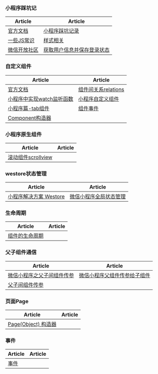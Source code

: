 ### 小程序踩坑记
| Article | Article |
| - | - |
| [官方文档](https://developers.weixin.qq.com/miniprogram/dev/index.html) | [小程序踩坑记录](https://segmentfault.com/a/1190000009024985) |
|[一些JS常识](https://www.jianshu.com/p/2fe8977df0ca)|[样式相关](https://juejin.im/post/59eeec2451882546d71e8740)|
|[微信开放社区](https://developers.weixin.qq.com/community/)|[获取用户信息并保存登录状态](https://blog.csdn.net/yelin042/article/details/71773636)|

### 自定义组件
| Article | Article |
| - | - |
|[官方文档](https://developers.weixin.qq.com/miniprogram/dev/framework/custom-component/)|[组件间关系relations](https://developers.weixin.qq.com/miniprogram/dev/framework/custom-component/relations.html)|
|[小程序中实现watch监听函数](https://www.cnblogs.com/xuhuang/p/10019747.html)|[小程序自定义组件](https://www.jianshu.com/p/c90138314ec8)|
|[小程序篇-tab组件](https://www.jianshu.com/p/a175eae29968)| [组件事件](https://developers.weixin.qq.com/miniprogram/dev/framework/custom-component/events.html) |
| [Component构造器](https://developers.weixin.qq.com/miniprogram/dev/framework/custom-component/component.html) ||

### 小程序原生组件
| Article | Article |
| - | - |
| [滚动组件scrollview](https://www.jianshu.com/p/f6d771421eb9) |  |

### westore状态管理
| Article | Article |
| - | - |
| [小程序解决方案 Westore](http://www.wxapp-union.com/article-4560-1.html) | [微信小程序全局状态管理](https://www.jianshu.com/p/85eb03a14f9f) |

### 生命周期
| Article | Article |
| - | - |
| [组件的生命周期](https://developers.weixin.qq.com/miniprogram/dev/framework/custom-component/lifetimes.html) |  |

### 父子组件通信
| Article | Article |
| - | - |
| [微信小程序之父子间组件传参](https://blog.csdn.net/hope93/article/details/80803447) | [微信小程序父组件传参给子组件](https://www.jianshu.com/p/016912300252) |
|[父子间组件传参](https://segmentfault.com/a/1190000015347036)||

### 页面Page
| Article | Article |
| - | - |
| [Page(Object) 构造器](https://developers.weixin.qq.com/miniprogram/dev/framework/app-service/page.html) |  |

### 事件
| Article | Article |
| - | - |
| [事件](https://developers.weixin.qq.com/miniprogram/dev/framework/view/wxml/event.html) | |